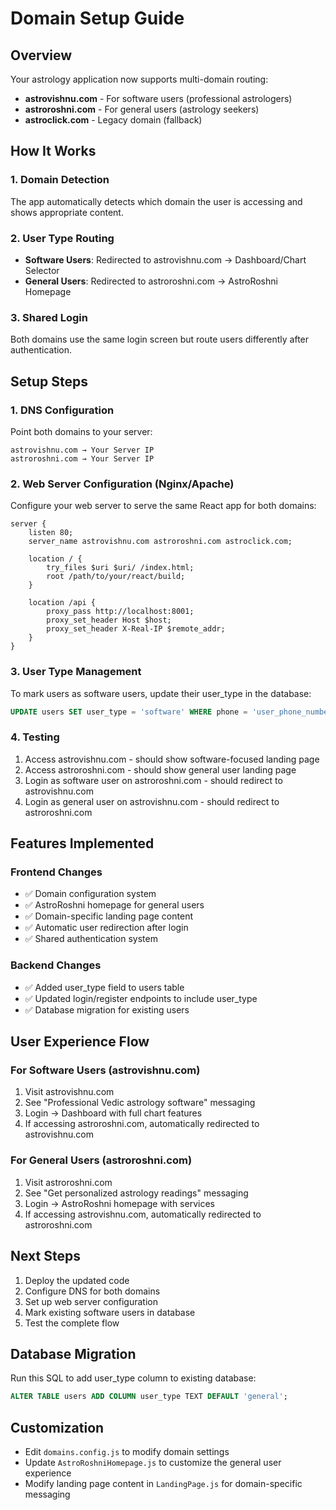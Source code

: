 # Domain Setup Guide

## Overview
Your astrology application now supports multi-domain routing:

- **astrovishnu.com** - For software users (professional astrologers)
- **astroroshni.com** - For general users (astrology seekers)
- **astroclick.com** - Legacy domain (fallback)

## How It Works

### 1. Domain Detection
The app automatically detects which domain the user is accessing and shows appropriate content.

### 2. User Type Routing
- **Software Users**: Redirected to astrovishnu.com → Dashboard/Chart Selector
- **General Users**: Redirected to astroroshni.com → AstroRoshni Homepage

### 3. Shared Login
Both domains use the same login screen but route users differently after authentication.

## Setup Steps

### 1. DNS Configuration
Point both domains to your server:
```
astrovishnu.com → Your Server IP
astroroshni.com → Your Server IP
```

### 2. Web Server Configuration (Nginx/Apache)
Configure your web server to serve the same React app for both domains:

```nginx
server {
    listen 80;
    server_name astrovishnu.com astroroshni.com astroclick.com;
    
    location / {
        try_files $uri $uri/ /index.html;
        root /path/to/your/react/build;
    }
    
    location /api {
        proxy_pass http://localhost:8001;
        proxy_set_header Host $host;
        proxy_set_header X-Real-IP $remote_addr;
    }
}
```

### 3. User Type Management
To mark users as software users, update their user_type in the database:

```sql
UPDATE users SET user_type = 'software' WHERE phone = 'user_phone_number';
```

### 4. Testing
1. Access astrovishnu.com - should show software-focused landing page
2. Access astroroshni.com - should show general user landing page
3. Login as software user on astroroshni.com - should redirect to astrovishnu.com
4. Login as general user on astrovishnu.com - should redirect to astroroshni.com

## Features Implemented

### Frontend Changes
- ✅ Domain configuration system
- ✅ AstroRoshni homepage for general users
- ✅ Domain-specific landing page content
- ✅ Automatic user redirection after login
- ✅ Shared authentication system

### Backend Changes
- ✅ Added user_type field to users table
- ✅ Updated login/register endpoints to include user_type
- ✅ Database migration for existing users

## User Experience Flow

### For Software Users (astrovishnu.com)
1. Visit astrovishnu.com
2. See "Professional Vedic astrology software" messaging
3. Login → Dashboard with full chart features
4. If accessing astroroshni.com, automatically redirected to astrovishnu.com

### For General Users (astroroshni.com)
1. Visit astroroshni.com
2. See "Get personalized astrology readings" messaging
3. Login → AstroRoshni homepage with services
4. If accessing astrovishnu.com, automatically redirected to astroroshni.com

## Next Steps
1. Deploy the updated code
2. Configure DNS for both domains
3. Set up web server configuration
4. Mark existing software users in database
5. Test the complete flow

## Database Migration
Run this SQL to add user_type column to existing database:
```sql
ALTER TABLE users ADD COLUMN user_type TEXT DEFAULT 'general';
```

## Customization
- Edit `domains.config.js` to modify domain settings
- Update `AstroRoshniHomepage.js` to customize the general user experience
- Modify landing page content in `LandingPage.js` for domain-specific messaging